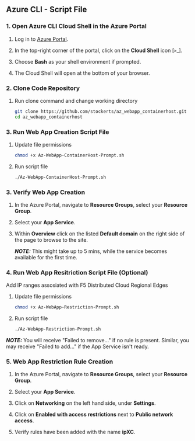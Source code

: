 ## Azure CLI - Script File

### 1. Open Azure CLI Cloud Shell in the Azure Portal

1. Log in to [Azure Portal](https://portal.azure.com/).

2. In the top-right corner of the portal, click on the **Cloud Shell** icon [`>`_].

3. Choose **Bash** as your shell environment if prompted.

4. The Cloud Shell will open at the bottom of your browser.

### 2. Clone Code Repository

1. Run clone command and change working directory

    ```bash
    git clone https://github.com/stockerts/az_webapp_containerhost.git
    cd az_webapp_containerhost
    ```
### 3. Run Web App Creation Script File

1. Update file permissions

    ```bash
    chmod +x Az-WebApp-ContainerHost-Prompt.sh
    ```
2. Run script file

    ```bash
    ./Az-WebApp-ContainerHost-Prompt.sh
    ```
### 3. Verify Web App Creation

1. In the Azure Portal, navigate to **Resource Groups**, select your **Resource Group**.

2. Select your **App Service**.

3. Within **Overview** click on the listed **Default domain** on the right side of the page to browse to the site.

    **_NOTE:_** This might take up to 5 mins, while the service becomes available for the first time.

### 4. Run Web App Resitriction Script File (Optional)
Add IP ranges assosiated with F5 Distributed Cloud Regional Edges
1. Update file permissions

    ```bash
    chmod +x Az-WebApp-Restriction-Prompt.sh
    ```
2. Run script file

    ```bash
    ./Az-WebApp-Restriction-Prompt.sh
    ```
**_NOTE:_** You will receive "Failed to remove..." if no rule is present. Similar, you may receive "Failed to add..." if the App Service isn't ready.

### 5. Web App Restriction Rule Creation

1. In the Azure Portal, navigate to **Resource Groups**, select your **Resource Group**.

2. Select your **App Service**.

3. Click on **Networking** on the left hand side, under **Settings**.

4. Click on **Enabled with access restrictions** next to **Public network access**.

5. Verify rules have been added with the name **ipXC**.